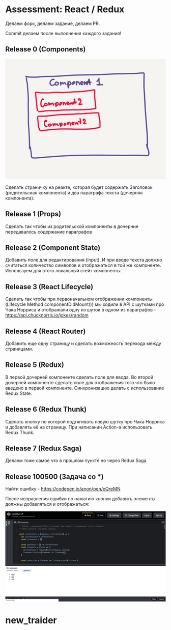 # Assessment: React / Redux

Делаем форк, делаем задание, делаем PR.

Commit делаем после выполнения каждого задания!

## Release 0 (Components)

![Img Release 0](docs/r0.png?raw=true "Release 0")

Сделать страничку на реакте, которая будет содержать Заголовок (родительская компонента) и два параграфа текста (дочерняя компонента).

## Release 1 (Props)

Сделать так чтобы из родительской компоненты в дочерние передавалось содержание параграфов

## Release 2 (Component State)

Добавить поле для редактирования (input). И при вводе текста должно считаться количество символов и отображаться в той же компоненте. Используем для этого локальный стейт компоненты.

## Release 3 (React Lifecycle)

Сделать так чтобы при первоначальном отображении компоненты (Lifecycle Method componentDidMount()) мы ходили в API с шутками про Чака Норриса и отображали одну из шуток в одном из параграфов - https://api.chucknorris.io/jokes/random

## Release 4 (React Router)

Добавить еще одну страницу и сделать возможность перехода между страницами.

## Release 5 (Redux)

В первой дочерней компоненте сделать поле для ввода.
Во второй дочерней компоненте сделать поле для отображения того что было введено в первой компоненте.
Синхронизацию делать с использование Redux State.

## Release 6 (Redux Thunk)

Сделать кнопку по которой подтягивать новую шутку про Чака Норриса и добавлять её на страницу.
При написании Action-а использовать Redux Thunk.

## Release 7 (Redux Saga)

Делаем тоже самое что в прошлом пункте но через Redux Saga.

## Release 100500 (Задача со \*)

Найти ошибку - https://codepen.io/anon/pen/oQreMN

После исправления ошибки по нажатию кнопки добавить элементы должны добавляться и отображаться:

![Img Release 100500](docs/k100500.png?raw=true "Release 100500")
# new_traider
